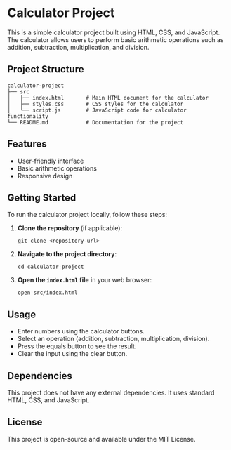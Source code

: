 # Calculator Project

This is a simple calculator project built using HTML, CSS, and JavaScript. The calculator allows users to perform basic arithmetic operations such as addition, subtraction, multiplication, and division.

## Project Structure

```
calculator-project
├── src
│   ├── index.html       # Main HTML document for the calculator
│   ├── styles.css       # CSS styles for the calculator
│   └── script.js        # JavaScript code for calculator functionality
└── README.md            # Documentation for the project
```

## Features

- User-friendly interface
- Basic arithmetic operations
- Responsive design

## Getting Started

To run the calculator project locally, follow these steps:

1. **Clone the repository** (if applicable):
   ```
   git clone <repository-url>
   ```

2. **Navigate to the project directory**:
   ```
   cd calculator-project
   ```

3. **Open the `index.html` file** in your web browser:
   ```
   open src/index.html
   ```

## Usage

- Enter numbers using the calculator buttons.
- Select an operation (addition, subtraction, multiplication, division).
- Press the equals button to see the result.
- Clear the input using the clear button.

## Dependencies

This project does not have any external dependencies. It uses standard HTML, CSS, and JavaScript.

## License

This project is open-source and available under the MIT License.